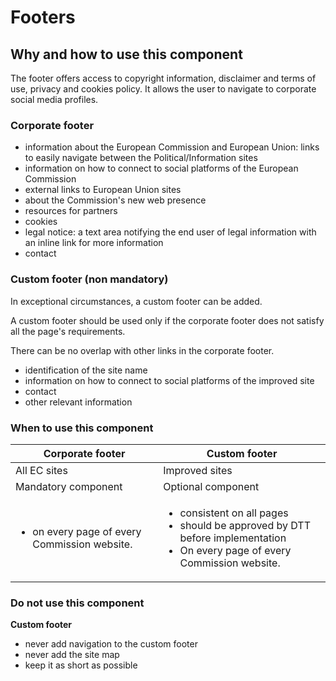 # Footers

## Why and how to use this component

The footer offers access to copyright information, disclaimer and terms of use, privacy and cookies policy. It allows the user to navigate to corporate social media profiles.

### Corporate footer

- information about the European Commission and European Union: links to easily navigate between the Political/Information sites
- information on how to connect to social platforms of the European Commission
- external links to European Union sites
- about the Commission's new web presence
- resources for partners
- cookies
- legal notice: a text area notifying the end user of legal information with an inline link for more information
- contact

### Custom footer (non mandatory)

In exceptional circumstances, a custom footer can be added.

A custom footer should be used only if the corporate footer does not satisfy all the page's requirements.

There can be no overlap with other links in the corporate footer.

- identification of the site name
- information on how to connect to social platforms of the improved site
- contact
- other relevant information

### When to use this component

| Corporate footer | Custom footer |
|---|---|
| All EC sites | Improved sites |
| Mandatory component | Optional component |
| <ul class="ecl-list"><li>on every page of every Commission website.</li></ul> | <ul class="ecl-list"><li>consistent on all pages</li><li>should be approved by DTT before implementation</li><li>On every page of every Commission website.</li></ul> |

### Do not use this component

**Custom footer**

- never add navigation to the custom footer
- never add the site map
- keep it as short as possible
